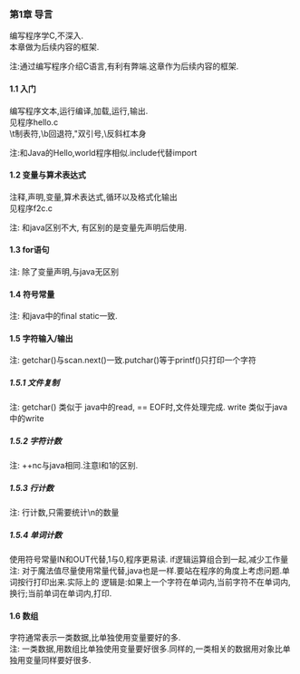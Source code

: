 ### 第1章 导言
编写程序学C,不深入.  
本章做为后续内容的框架.  

注:通过编写程序介绍C语言,有利有弊端.这章作为后续内容的框架.  

#### 1.1 入门
编写程序文本,运行编译,加载,运行,输出.  
见程序hello.c  
\t制表符,\b回退符,\"双引号,\\反斜杠本身  

注:和Java的Hello,world程序相似.include代替import

#### 1.2 变量与算术表达式
注释,声明,变量,算术表达式,循环以及格式化输出  
见程序f2c.c  

注: 和java区别不大, 有区别的是变量先声明后使用.

#### 1.3 for语句
注: 除了变量声明,与java无区别

#### 1.4 符号常量
注: 和java中的final static一致.

#### 1.5 字符输入/输出
注: getchar()与scan.next()一致.putchar()等于printf()只打印一个字符

##### 1.5.1 文件复制
注: getchar() 类似于 java中的read, == EOF时,文件处理完成. write 类似于java中的write

##### 1.5.2 字符计数
注: ++nc与java相同.注意l和1的区别.  

##### 1.5.3 行计数
注: 行计数,只需要统计\n的数量

##### 1.5.4 单词计数
使用符号常量IN和OUT代替,1与0,程序更易读. if逻辑运算组合到一起,减少工作量  
注: 对于魔法值尽量使用常量代替,java也是一样.要站在程序的角度上考虑问题.单词按行打印出来.实际上的
逻辑是:如果上一个字符在单词内,当前字符不在单词内,换行;当前单词在单词内,打印.

#### 1.6 数组
字符通常表示一类数据,比单独使用变量要好的多.  
注: 一类数据,用数组比单独使用变量要好很多.同样的,一类相关的数据用对象比单独用变量同样要好很多.


